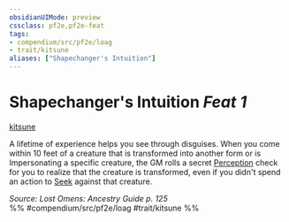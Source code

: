 ```yaml
---
obsidianUIMode: preview
cssclass: pf2e,pf2e-feat
tags:
- compendium/src/pf2e/loag
- trait/kitsune
aliases: ["Shapechanger's Intuition"]
---
```

# Shapechanger's Intuition  *Feat 1*  
[kitsune](../../Rules/traits/kitsune-loag.md)  


A lifetime of experience helps you see through disguises. When you come within 10 feet of a creature that is transformed into another form or is Impersonating a specific creature, the GM rolls a secret [Perception](../skills.md#Perception) check for you to realize that the creature is transformed, even if you didn't spend an action to [Seek](../../Rules/actions/seek.md) against that creature.

*Source: Lost Omens: Ancestry Guide p. 125*  
%% #compendium/src/pf2e/loag #trait/kitsune %%